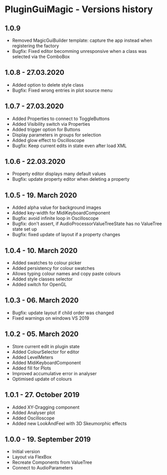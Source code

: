 PluginGuiMagic - Versions history
================================

1.0.9
-----

- Removed MagicGuiBuilder template: capture the app instead when registering the factory
- Bugfix: Fixed editor becomming unresponsive when a class was selected via the ComboBox

1.0.8 - 27.03.2020
------------------

- Added option to delete style class
- Bugfix: Fixed wrong entries in plot source menu

1.0.7 - 27.03.2020
------------------

- Added Properties to connect to ToggleButtons
- Added Visibility switch via Properties
- Added trigger option for Buttons
- Display parameters in groups for selection
- Added glow effect to Oscilloscope
- Bugfix: Keep current edits in state even after load XML

1.0.6 - 22.03.2020
------------------

- Property editor displays many default values
- Bugfix: update property editor when deleting a property

1.0.5 - 19. March 2020
----------------------

- Added alpha value for background images
- Added key-width for MidiKeyboardComponent
- Bugfix: avoid infinite loop in Oscilloscope
- Bugfix: don't assert, if AudioProcessorValueTreeState has no ValueTree state set up
- Bugfix: fixed update of layout if a property changes

1.0.4 - 10. March 2020
----------------------

- Added swatches to colour picker
- Added persistency for colour swatches
- Allows typing colour names and copy paste colours
- Added style classes selector
- Added switch for OpenGL

1.0.3 - 06. March 2020
----------------------

- Bugfix: update layout if child order was changed
- Fixed warnings on windows VS 2019

1.0.2 - 05. March 2020
----------------------

- Store current edit in plugin state
- Added ColourSelector for editor
- Added LevelMeters
- Added MidiKeyboardComponent
- Added fill for Plots
- Improved accumulative error in analyser
- Optimised update of colours


1.0.1 - 27. October 2019
------------------------

- Added XY-Dragging component
- Added Analyser plot
- Added Oscilloscope
- Added new LookAndFeel with 3D Skeumorphic effects


1.0.0 - 19. September 2019
--------------------------

- Initial version
- Layout via FlexBox
- Recreate Components from ValueTree
- Connect to AudioParameters
